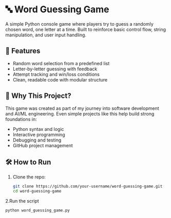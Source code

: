 # 🔤 Word Guessing Game

A simple Python console game where players try to guess a randomly chosen word, one letter at a time. Built to reinforce basic control flow, string manipulation, and user input handling.

## 🚀 Features
- Random word selection from a predefined list
- Letter-by-letter guessing with feedback
- Attempt tracking and win/loss conditions
- Clean, readable code with modular structure

## 🧠 Why This Project?
This game was created as part of my journey into software development and AI/ML engineering. Even simple projects like this help build strong foundations in:
- Python syntax and logic
- Interactive programming
- Debugging and testing
- GitHub project management

## 🛠️ How to Run
1. Clone the repo:
   ```bash
   git clone https://github.com/your-username/word-guessing-game.git
   cd word-guessing-game
   
2.Run the script
  ```bash
  python word_guessing_game.py
